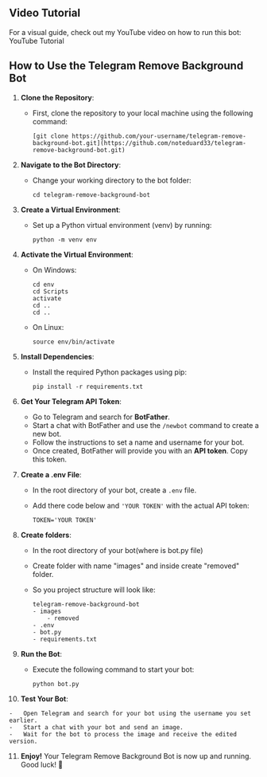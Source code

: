 Video Tutorial
--------------

For a visual guide, check out my YouTube video on how to run this bot: YouTube Tutorial

How to Use the Telegram Remove Background Bot
---------------------------------------------

1.  **Clone the Repository**:

    -   First, clone the repository to your local machine using the following command:

        ```
        [git clone https://github.com/your-username/telegram-remove-background-bot.git](https://github.com/noteduard33/telegram-remove-background-bot.git)

        ```

2.  **Navigate to the Bot Directory**:

    -   Change your working directory to the bot folder:

        ```
        cd telegram-remove-background-bot

        ```

3.  **Create a Virtual Environment**:

    -   Set up a Python virtual environment (venv) by running:

        ```
        python -m venv env

        ```

4.  **Activate the Virtual Environment**:

    -   On Windows:

        ```
        cd env
        cd Scripts
        activate
        cd ..
        cd ..

        ```

    -   On Linux:

        ```
        source env/bin/activate

        ```

5.  **Install Dependencies**:

    -   Install the required Python packages using pip:

        ```
        pip install -r requirements.txt

        ```

6.  **Get Your Telegram API Token**:

    -   Go to Telegram and search for **BotFather**.
    -   Start a chat with BotFather and use the `/newbot` command to create a new bot.
    -   Follow the instructions to set a name and username for your bot.
    -   Once created, BotFather will provide you with an **API token**. Copy this token.
7.  **Create a .env File**:

    -   In the root directory of your bot, create a `.env` file.
    -   Add there code below and `'YOUR TOKEN'` with the actual API token:

        ```
        TOKEN='YOUR TOKEN'

        ```
        
8.  **Create folders**:

    -   In the root directory of your bot(where is bot.py file)
    -   Create folder with name "images" and inside create "removed" folder.
    -   So you project structure will look like:

        ```
        telegram-remove-background-bot
        - images
            - removed
        - .env
        - bot.py
        - requirements.txt

        ```
        
9.  **Run the Bot**:

    -   Execute the following command to start your bot:

        ```
        python bot.py

        ```

10.  **Test Your Bot**:

    -   Open Telegram and search for your bot using the username you set earlier.
    -   Start a chat with your bot and send an image.
    -   Wait for the bot to process the image and receive the edited version.
11. **Enjoy!** Your Telegram Remove Background Bot is now up and running. Good luck! 🚀

